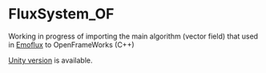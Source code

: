 # FluxSystem_OF

Working in progress of importing the main algorithm (vector field) that used in [Emoflux] to OpenFrameWorks (C++)

[Unity version] is available.

[Emoflux]:http://gilpark.com/2016/05/25/emoflux/
[Unity version]: https://github.com/sendtogil/Fluxsystem_Unity
